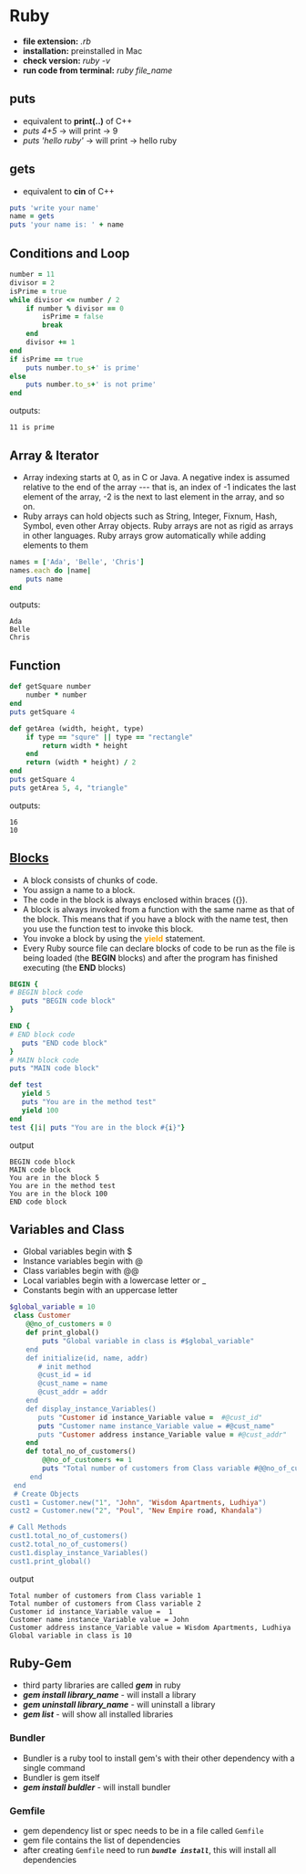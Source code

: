 # Ruby
- **file extension:** *.rb*
- **installation:** preinstalled in Mac
- **check version:** *ruby -v*
- **run code from terminal:** *ruby file_name*

## puts
- equivalent to **print(..)** of C++
- *puts 4+5* -> will print -> 9
- *puts 'hello ruby'* -> will print -> hello ruby

## gets
- equivalent to **cin** of C++
```ruby
puts 'write your name'
name = gets
puts 'your name is: ' + name

```

## Conditions and Loop
```ruby
number = 11
divisor = 2
isPrime = true
while divisor <= number / 2
    if number % divisor == 0
        isPrime = false
        break
    end
    divisor += 1
end
if isPrime == true
    puts number.to_s+' is prime'
else
    puts number.to_s+' is not prime'
end

```
outputs:
```
11 is prime
```

## Array & Iterator
- Array indexing starts at 0, as in C or Java. A negative index is assumed relative to the end of the array --- that is, an index of -1 indicates the last element of the array, -2 is the next to last element in the array, and so on.
- Ruby arrays can hold objects such as String, Integer, Fixnum, Hash, Symbol, even other Array objects. Ruby arrays are not as rigid as arrays in other languages. Ruby arrays grow automatically while adding elements to them

```ruby
names = ['Ada', 'Belle', 'Chris']
names.each do |name|
    puts name
end

```
outputs:
```
Ada
Belle
Chris
```

## Function

```ruby
def getSquare number
    number * number
end
puts getSquare 4

def getArea (width, height, type)
    if type == "squre" || type == "rectangle"
        return width * height
    end
    return (width * height) / 2
end
puts getSquare 4
puts getArea 5, 4, "triangle"
```
outputs:
```
16
10
```
## [Blocks](https://www.tutorialspoint.com/ruby/ruby_blocks.htm)
- A block consists of chunks of code.
- You assign a name to a block.
- The code in the block is always enclosed within braces ({}).
- A block is always invoked from a function with the same name as that of the block. This means that if you have a block with the name test, then you use the function test to invoke this block.
- You invoke a block by using the <span style="color:orange;">**yield**</span> statement.
- Every Ruby source file can declare blocks of code to be run as the file is being loaded (the **BEGIN** blocks) and after the program has finished executing (the **END** blocks)

```ruby
BEGIN { 
# BEGIN block code 
   puts "BEGIN code block"
} 

END { 
# END block code 
   puts "END code block"
}
# MAIN block code 
puts "MAIN code block"

def test
   yield 5
   puts "You are in the method test"
   yield 100
end
test {|i| puts "You are in the block #{i}"}
```
output
```
BEGIN code block
MAIN code block
You are in the block 5
You are in the method test
You are in the block 100
END code block
```

## Variables and Class
- Global variables begin with $
- Instance variables begin with @
- Class variables begin with @@
- Local variables begin with a lowercase letter or _
- Constants begin with an uppercase letter

```ruby
$global_variable = 10
 class Customer
    @@no_of_customers = 0
    def print_global()
        puts "Global variable in class is #$global_variable"
    end
    def initialize(id, name, addr)
       # init method
       @cust_id = id
       @cust_name = name
       @cust_addr = addr
    end
    def display_instance_Variables()
       puts "Customer id instance_Variable value =  #@cust_id"
       puts "Customer name instance_Variable value = #@cust_name"
       puts "Customer address instance_Variable value = #@cust_addr"
    end
    def total_no_of_customers()
        @@no_of_customers += 1
        puts "Total number of customers from Class variable #@@no_of_customers"
     end
 end
 # Create Objects
cust1 = Customer.new("1", "John", "Wisdom Apartments, Ludhiya")
cust2 = Customer.new("2", "Poul", "New Empire road, Khandala")

# Call Methods
cust1.total_no_of_customers()
cust2.total_no_of_customers()
cust1.display_instance_Variables()
cust1.print_global()
```
output
```
Total number of customers from Class variable 1
Total number of customers from Class variable 2
Customer id instance_Variable value =  1
Customer name instance_Variable value = John
Customer address instance_Variable value = Wisdom Apartments, Ludhiya
Global variable in class is 10
```

## Ruby-Gem
- third party libraries are called ***gem*** in ruby
- ***gem install library_name*** - will install a library
- ***gem uninstall library_name*** - will uninstall a library
- ***gem list*** - will show all installed libraries

### Bundler
-  Bundler  is a ruby tool to install gem's with their other dependency with a single command
- Bundler is gem itself
- ***gem install buldler*** - will install bundler 

### Gemfile
- gem dependency list or spec needs to be in a file called `Gemfile`
- gem file contains the list of dependencies
- after creating `Gemfile` need to run ***`bundle install`***, this will install all dependencies





























